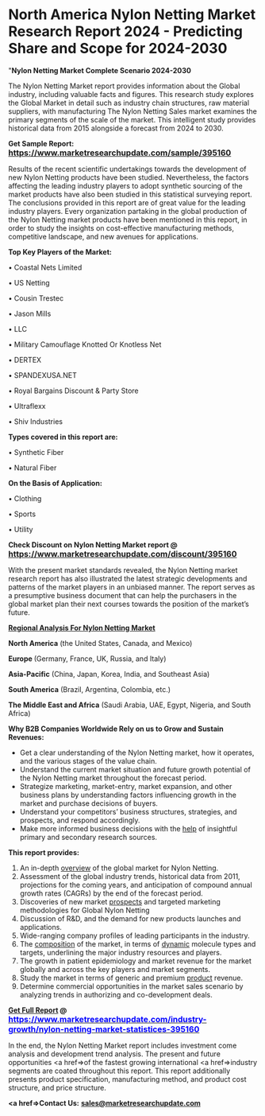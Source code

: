 # North America Nylon Netting Market Research Report 2024 - Predicting Share and Scope for 2024-2030
"<strong>Nylon Netting Market Complete Scenario 2024-2030</strong>

The Nylon Netting Market report provides information about the Global industry, including valuable facts and figures. This research study explores the Global Market in detail such as industry chain structures, raw material suppliers, with manufacturing The Nylon Netting Sales market examines the primary segments of the scale of the market. This intelligent study provides historical data from 2015 alongside a forecast from 2024 to 2030.

<strong>Get Sample Report: <a href=https://www.marketresearchupdate.com/sample/395160><font size=3 color=#0000ff>https://www.marketresearchupdate.com/sample/395160</font></a></strong>

Results of the recent scientific undertakings towards the development of new Nylon Netting products have been studied. Nevertheless, the factors affecting the leading industry players to adopt synthetic sourcing of the market products have also been studied in this statistical surveying report. The conclusions provided in this report are of great value for the leading industry players. Every organization partaking in the global production of the Nylon Netting market products have been mentioned in this report, in order to study the insights on cost-effective manufacturing methods, competitive landscape, and new avenues for applications.

<strong>Top Key Players of the Market:</strong>

• Coastal Nets Limited

• US Netting

• Cousin Trestec

• Jason Mills

• LLC

• Military Camouflage Knotted Or Knotless Net

• DERTEX

• SPANDEXUSA.NET

• Royal Bargains Discount & Party Store

• Ultraflexx

• Shiv Industries

<strong>Types covered in this report are: </strong>

• Synthetic Fiber

• Natural Fiber

<strong>On the Basis of Application:</strong>

• Clothing

• Sports

• Utility

<strong>Check Discount on Nylon Netting Market report @ <a href=https://www.marketresearchupdate.com/discount/395160><font size=3 color=#0000ff>https://www.marketresearchupdate.com/discount/395160</font></a></strong>

With the present market standards revealed, the Nylon Netting market research report has also illustrated the latest strategic developments and patterns of the market players in an unbiased manner. The report serves as a presumptive business document that can help the purchasers in the global market plan their next courses towards the position of the market’s future.

<strong><u><b>Regional Analysis For Nylon Netting Market</b></u></strong>

<strong><b>North America</b></strong> (the United States, Canada, and Mexico)

<strong><b>Europe </b></strong>(Germany, France, UK, Russia, and Italy)

<strong><b>Asia-Pacific</b></strong> (China, Japan, Korea, India, and Southeast Asia)

<strong><b>South America</b></strong> (Brazil, Argentina, Colombia, etc.)

<strong><b>The Middle East and Africa</b></strong> (Saudi Arabia, UAE, Egypt, Nigeria, and South Africa)

<strong>Why B2B Companies Worldwide Rely on us to Grow and Sustain Revenues:</strong>
<ul>
  <li>Get a clear understanding of the Nylon Netting market, how it operates, and the various stages of the value chain.</li>
  <li>Understand the current market situation and future growth potential of the Nylon Netting market throughout the forecast period.</li>
  <li>Strategize marketing, market-entry, market expansion, and other business plans by understanding factors influencing growth in the market and purchase decisions of buyers.</li>
  <li>Understand your competitors’ business structures, strategies, and prospects, and respond accordingly.</li>
  <li>Make more informed business decisions with the <a href=ASDF991299>help</a> of insightful primary and secondary research sources.</li>
</ul>
<strong>This report provides:</strong>
<ol>
  <li>An in-depth <a href=>overview</a> of the global market for Nylon Netting.</li>
  <li>Assessment of the global industry trends, historical data from 2011, projections for the coming years, and anticipation of compound annual growth rates (CAGRs) by the end of the forecast period.</li>
  <li>Discoveries of new market <a href=>prospects</a> and targeted marketing methodologies for Global Nylon Netting</li>
  <li>Discussion of R&amp;D, and the demand for new products launches and applications.</li>
  <li>Wide-ranging company profiles of leading participants in the industry.</li>
  <li>The <a href=ASDF881288>composition</a> of the market, in terms of <a href=>dynamic</a> molecule types and targets, underlining the major industry resources and players.</li>
  <li>The growth in patient epidemiology and market revenue for the market globally and across the key players and market segments.</li>
  <li>Study the market in terms of generic and premium <a href=>product</a> revenue.</li>
  <li>Determine commercial opportunities in the market sales scenario by analyzing trends in authorizing and co-development deals.</li>
</ol>
<strong><a href=>Get Full Report</a> @ <a href=https://www.marketresearchupdate.com/industry-growth/nylon-netting-market-statistices-395160><font size=3 color=#0000ff>https://www.marketresearchupdate.com/industry-growth/nylon-netting-market-statistices-395160</font></a></strong>

In the end, the Nylon Netting Market report includes investment come analysis and development trend analysis. The present and future opportunities <a href=>of</a> the fastest growing international <a href=>industry</a> segments are coated throughout this report. This report additionally presents product specification, manufacturing method, and product cost structure, and price structure.

<strong><a href=><strong>Contact Us:</strong></a></strong>
<strong>sales@marketresearchupdate.com</strong>


